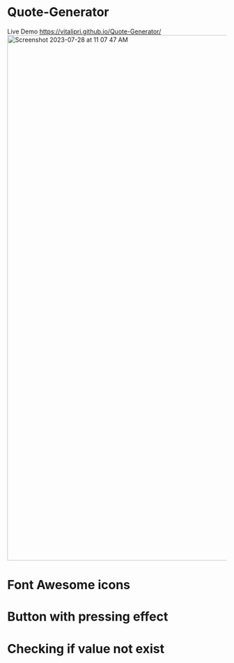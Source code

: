 # Quote-Generator
Live Demo https://vitalipri.github.io/Quote-Generator/
<img width="1207" alt="Screenshot 2023-07-28 at 11 07 47 AM" src="https://github.com/VitaliPri/Quote-Generator/assets/101225909/8edcf886-a47e-42c6-8c6a-84d06478aaaa">

# Font Awesome icons 
# Button with pressing effect
# Checking if value not exist 



